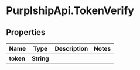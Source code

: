 # PurplshipApi.TokenVerify

## Properties

Name | Type | Description | Notes
------------ | ------------- | ------------- | -------------
**token** | **String** |  | 


